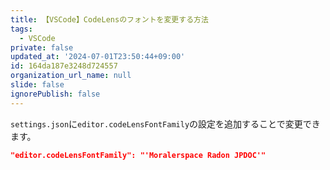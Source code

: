 ```yaml
---
title: 【VSCode】CodeLensのフォントを変更する方法
tags:
  - VSCode
private: false
updated_at: '2024-07-01T23:50:44+09:00'
id: 164da187e3248d724557
organization_url_name: null
slide: false
ignorePublish: false
---
```


`settings.json`に`editor.codeLensFontFamily`の設定を追加することで変更できます。

```json:settings.json
"editor.codeLensFontFamily": "'Moralerspace Radon JPDOC'"
```

